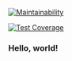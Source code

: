[![Maintainability](https://api.codeclimate.com/v1/badges/98ea2f7eb7f6a4613086/maintainability)](https://codeclimate.com/github/rentery/php-project-lvl2/maintainability)

[![Test Coverage](https://api.codeclimate.com/v1/badges/98ea2f7eb7f6a4613086/test_coverage)](https://codeclimate.com/github/rentery/php-project-lvl2/test_coverage)
### Hello, world!